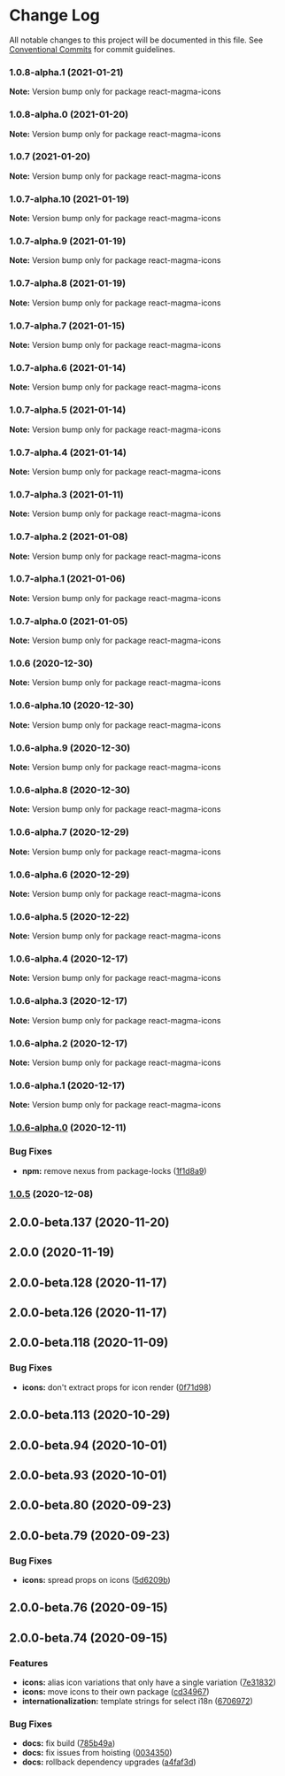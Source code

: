 # Change Log

All notable changes to this project will be documented in this file.
See [Conventional Commits](https://conventionalcommits.org) for commit guidelines.

### 1.0.8-alpha.1 (2021-01-21)

**Note:** Version bump only for package react-magma-icons





### 1.0.8-alpha.0 (2021-01-20)

**Note:** Version bump only for package react-magma-icons





### 1.0.7 (2021-01-20)

**Note:** Version bump only for package react-magma-icons





### 1.0.7-alpha.10 (2021-01-19)

**Note:** Version bump only for package react-magma-icons





### 1.0.7-alpha.9 (2021-01-19)

**Note:** Version bump only for package react-magma-icons





### 1.0.7-alpha.8 (2021-01-19)

**Note:** Version bump only for package react-magma-icons





### 1.0.7-alpha.7 (2021-01-15)

**Note:** Version bump only for package react-magma-icons





### 1.0.7-alpha.6 (2021-01-14)

**Note:** Version bump only for package react-magma-icons





### 1.0.7-alpha.5 (2021-01-14)

**Note:** Version bump only for package react-magma-icons





### 1.0.7-alpha.4 (2021-01-14)

**Note:** Version bump only for package react-magma-icons





### 1.0.7-alpha.3 (2021-01-11)

**Note:** Version bump only for package react-magma-icons





### 1.0.7-alpha.2 (2021-01-08)

**Note:** Version bump only for package react-magma-icons





### 1.0.7-alpha.1 (2021-01-06)

**Note:** Version bump only for package react-magma-icons





### 1.0.7-alpha.0 (2021-01-05)

**Note:** Version bump only for package react-magma-icons





### 1.0.6 (2020-12-30)

**Note:** Version bump only for package react-magma-icons





### 1.0.6-alpha.10 (2020-12-30)

**Note:** Version bump only for package react-magma-icons





### 1.0.6-alpha.9 (2020-12-30)

**Note:** Version bump only for package react-magma-icons





### 1.0.6-alpha.8 (2020-12-30)

**Note:** Version bump only for package react-magma-icons





### 1.0.6-alpha.7 (2020-12-29)

**Note:** Version bump only for package react-magma-icons





### 1.0.6-alpha.6 (2020-12-29)

**Note:** Version bump only for package react-magma-icons





### 1.0.6-alpha.5 (2020-12-22)

**Note:** Version bump only for package react-magma-icons





### 1.0.6-alpha.4 (2020-12-17)

**Note:** Version bump only for package react-magma-icons





### 1.0.6-alpha.3 (2020-12-17)

**Note:** Version bump only for package react-magma-icons





### 1.0.6-alpha.2 (2020-12-17)

**Note:** Version bump only for package react-magma-icons





### 1.0.6-alpha.1 (2020-12-17)

**Note:** Version bump only for package react-magma-icons





### [1.0.6-alpha.0](https://github.com/cengage/react-magma/compare/react-magma-icons@1.0.5...react-magma-icons@1.0.6-alpha.0) (2020-12-11)

### Bug Fixes

- **npm:** remove nexus from package-locks ([1f1d8a9](https://github.com/cengage/react-magma/commit/1f1d8a95ba7ba30e2230b2ae4420fa5d7483f9ee))

### [1.0.5](https://github.com/cengage/react-magma/compare/react-magma-icons@1.0.5...react-magma-icons@1.0.5) (2020-12-08)

## 2.0.0-beta.137 (2020-11-20)

## 2.0.0 (2020-11-19)

## 2.0.0-beta.128 (2020-11-17)

## 2.0.0-beta.126 (2020-11-17)

## 2.0.0-beta.118 (2020-11-09)

### Bug Fixes

- **icons:** don't extract props for icon render ([0f71d98](https://github.com/cengage/react-magma/commit/0f71d98db6979a96e48c1623809d3c42d127de44))

## 2.0.0-beta.113 (2020-10-29)

## 2.0.0-beta.94 (2020-10-01)

## 2.0.0-beta.93 (2020-10-01)

## 2.0.0-beta.80 (2020-09-23)

## 2.0.0-beta.79 (2020-09-23)

### Bug Fixes

- **icons:** spread props on icons ([5d6209b](https://github.com/cengage/react-magma/commit/5d6209b2416079d9a86d8e6b3b23c26f22d29616))

## 2.0.0-beta.76 (2020-09-15)

## 2.0.0-beta.74 (2020-09-15)

### Features

- **icons:** alias icon variations that only have a single variation ([7e31832](https://github.com/cengage/react-magma/commit/7e31832f89abf4def1cbaf4bb6b50bf4138b5b82))
- **icons:** move icons to their own package ([cd34967](https://github.com/cengage/react-magma/commit/cd34967a7c53e69ffc5b0a54ad3cb491292e7ec5))
- **internationalization:** template strings for select i18n ([6706972](https://github.com/cengage/react-magma/commit/6706972de4f902d22af9d15dc14d24989149daf6))

### Bug Fixes

- **docs:** fix build ([785b49a](https://github.com/cengage/react-magma/commit/785b49a98c949506a05484a06cdb9251591d0e3f))
- **docs:** fix issues from hoisting ([0034350](https://github.com/cengage/react-magma/commit/0034350e7c0c095f435d73e0650a141f85aa5b12))
- **docs:** rollback dependency upgrades ([a4faf3d](https://github.com/cengage/react-magma/commit/a4faf3d65edf1eb06d783a6304cfb73768935ea8))
